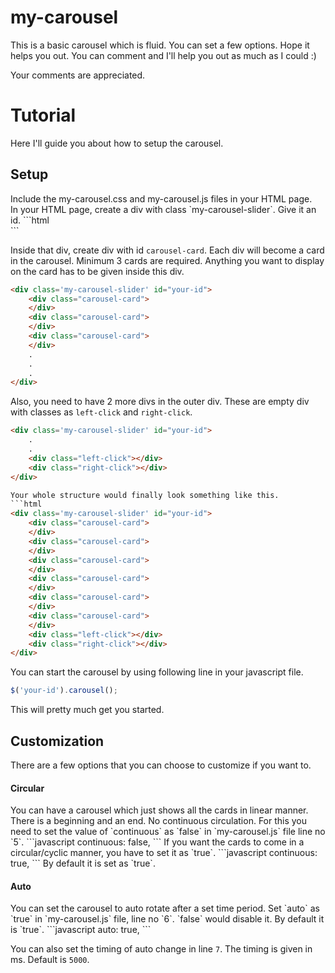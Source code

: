 # my-carousel
This is a basic carousel which is fluid. You can set a few options. Hope it helps you out. You can comment and I'll help you out as much as I could :)

Your comments are appreciated.

<h1>Tutorial</h1>
Here I'll guide you about how to setup the carousel.
<h2>Setup</h2>
Include the my-carousel.css and my-carousel.js files in your HTML page.<br>
In your HTML page, create a div with class `my-carousel-slider`. Give it an id.
```html
<div class='my-carousel-slider' id="your-id">
</div>
```
   
Inside that div, create div with id `carousel-card`. Each div will become a card in the carousel. Minimum 3 cards are required. Anything you want to display on the card has to be given inside this div.
```html
<div class='my-carousel-slider' id="your-id">
    <div class="carousel-card">
    </div>
    <div class="carousel-card">
    </div>
    <div class="carousel-card">
    </div>
    .
    .
    .
</div>
```

Also, you need to have 2 more divs in the outer div.
These are empty div with classes as `left-click` and `right-click`.
```html
<div class='my-carousel-slider' id="your-id">
    .
    .
    <div class="left-click"></div>
    <div class="right-click"></div>
</div>

Your whole structure would finally look something like this.
```html
<div class='my-carousel-slider' id="your-id">
    <div class="carousel-card">
    </div>
    <div class="carousel-card">
    </div>
    <div class="carousel-card">
    </div>
    <div class="carousel-card">
    </div>
    <div class="carousel-card">
    </div>
    <div class="carousel-card">
    </div>
    <div class="left-click"></div>
    <div class="right-click"></div>
</div>
```

You can start the carousel by using following line in your javascript file.
```javascript
$('your-id').carousel();
```

This will pretty much get you started.

<h2>Customization</h2>

There are a few options that you can choose to customize if you want to.

<h4>Circular</h4>
You can have a carousel which just shows all the cards in linear manner. There is a beginning and an end. No continuous circulation.
For this you need to set the value of `continuous` as `false` in `my-carousel.js` file line no `5`.
```javascript
    continuous: false,
```
If you want the cards to come in a circular/cyclic manner, you have to set it as `true`.
```javascript
    continuous: true,
```
By default it is set as `true`.

<h4>Auto</h4>
You can set the carousel to auto rotate after a set time period. Set `auto` as `true` in `my-carousel.js` file, line no `6`. `false` would disable it. By default it is `true`.
```javascript
    auto: true,
```

You can also set the timing of auto change in line `7`. The timing is given in ms. Default is `5000`.
